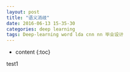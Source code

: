```yaml
---
layout: post
title: "语义消歧"
date: 2016-06-13 15-35-30
categories: deep learning
tags: Deep-learning word lda cnn nn 毕业设计
---
```


* content
{:toc}

test1
